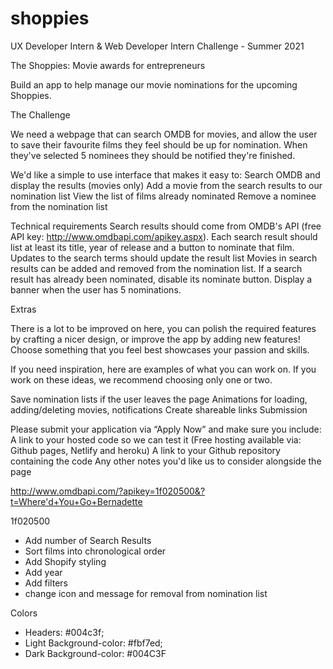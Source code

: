 # shoppies

UX Developer Intern &amp; Web Developer Intern Challenge - Summer 2021

The Shoppies: Movie awards for entrepreneurs

Build an app to help manage our movie nominations for the upcoming Shoppies.

The Challenge

We need a webpage that can search OMDB for movies, and allow the user to save their favourite films they feel should be up for nomination. When they've selected 5 nominees they should be notified they're finished.

We'd like a simple to use interface that makes it easy to:
Search OMDB and display the results (movies only)
Add a movie from the search results to our nomination list
View the list of films already nominated
Remove a nominee from the nomination list

Technical requirements
Search results should come from OMDB's API (free API key: http://www.omdbapi.com/apikey.aspx).
Each search result should list at least its title, year of release and a button to nominate that film.
Updates to the search terms should update the result list
Movies in search results can be added and removed from the nomination list.
If a search result has already been nominated, disable its nominate button.
Display a banner when the user has 5 nominations.

Extras

There is a lot to be improved on here, you can polish the required features by crafting a nicer design, or improve the app by adding new features! Choose something that you feel best showcases your passion and skills.

If you need inspiration, here are examples of what you can work on. If you work on these ideas, we recommend choosing only one or two.

Save nomination lists if the user leaves the page
Animations for loading, adding/deleting movies, notifications
Create shareable links
Submission

Please submit your application via “Apply Now” and make sure you include:
A link to your hosted code so we can test it (Free hosting available via: Github pages, Netlify and heroku)
A link to your Github repository containing the code
Any other notes you'd like us to consider alongside the page

http://www.omdbapi.com/?apikey=1f020500&?t=Where'd+You+Go+Bernadette

1f020500

- Add number of Search Results
- Sort films into chronological order
- Add Shopify styling
- Add year
- Add filters
- change icon and message for removal from nomination list

Colors
- Headers: #004c3f;
- Light Background-color: #fbf7ed;
- Dark Background-color: #004C3F